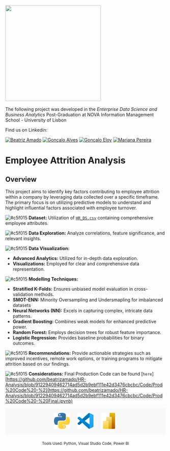 <img src="https://github.com/AndrePatchy/NOVA-IMS/blob/main/novaimsimage.png?raw=true" width="300" height="300" /> 

The following project was developed in the *Enterprise Data Science and Business Analytics* Post-Graduation at NOVA Information Management School - University of Lisbon

Find us on Linkedin: 

[![Beatriz Amado](https://img.shields.io/badge/Beatriz_Amado-LinkedIn-blue?style=flat&logo=linkedin)](https://www.linkedin.com/in/)
[![Gonçalo Alves](https://img.shields.io/badge/Gon%C3%A7alo_Alves-LinkedIn-blue?style=flat&logo=linkedin)](https://www.linkedin.com/in/goncaloamaralalves/)
[![Gonçalo Eloy](https://img.shields.io/badge/Gon%C3%A7alo_Eloy-LinkedIn-blue?style=flat&logo=linkedin)](https://www.linkedin.com/in/goncaloeloy/)
[![Mariana Pereira](https://img.shields.io/badge/Mariana_Pereira-LinkedIn-blue?style=flat&logo=linkedin)](https://www.linkedin.com/in/)

# Employee Attrition Analysis

## Overview

This project aims to identify key factors contributing to employee attrition within a company by leveraging data collected over a specific timeframe. The primary focus is on utilizing predictive models to understand and highlight influential factors associated with employee turnover.
  
![#c5f015](https://via.placeholder.com/15/c5f015/c5f015.png)  **Dataset:** Utilization of [`HR_DS.csv`](https://raw.githubusercontent.com/beatrizamado/HR-Analysis/main/HR_DS.csv) containing comprehensive employee attributes.    

![#c5f015](https://via.placeholder.com/15/c5f015/c5f015.png)  **Data Exploration:** Analyze correlations, feature significance, and relevant insights.
  
![#c5f015](https://via.placeholder.com/15/c5f015/c5f015.png)  **Data Visualization:**
  - **Advanced Analytics:** Utilized for in-depth data exploration.
  - **Visualizations:** Employed for clear and comprehensive data representation.  
  
![#c5f015](https://via.placeholder.com/15/c5f015/c5f015.png)  **Modelling Techniques:**
  - **Stratified K-Folds:** Ensures unbiased model evaluation in cross-validation methods.
  - **SMOT-ENN:** Minority Oversampling and Undersmapling for imbalanced datasets
  - **Neural Networks (NN):** Excels in capturing complex, intricate data patterns.
  - **Gradient Boosting:** Combines weak models for enhanced predictive power.
  - **Random Forest:** Employs decision trees for robust feature importance.
  - **Logistic Regression:** Provides baseline probabilities for binary outcomes.


![#c5f015](https://via.placeholder.com/15/c5f015/c5f015.png)  **Recommendations:** Provide actionable strategies such as improved incentives, remote work options, or training programs to mitigate attrition based on our findings.  

![#c5f015](https://via.placeholder.com/15/c5f015/c5f015.png)  **Considerations:** Final Production Code can be found [`here`][https://github.com/beatrizamado/HR-Analysis/blob/91229409462714ad5d2b9ebf111e42d3476cbcbc/Code/Prod%20Code%20-%2](https://github.com/beatrizamado/HR-Analysis/blob/91229409462714ad5d2b9ebf111e42d3476cbcbc/Code/Prod%20Code%20-%20Final.ipynb)


<div align="center" style="background-color: #f8f8f8; padding: 15px; border-radius: 5px;">
  <img src="Images/Python NBG.png" alt="Python Logo" width="50" style="margin-right: 20px;" />
  <img src="Images/VSC NBG.png" alt="Visual Studio Code Logo" width="50" style="margin-right: 20px;" />
  <img src="Images/Power BI NBG.png" alt="Power BI Logo" width="50" />
</div>
<p align="center">
  <sub>Tools Used: Python, Visual Studio Code, Power BI</sub>
</p>
